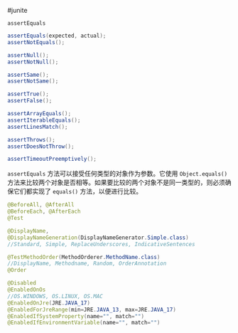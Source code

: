 #junite 

`assertEquals`

``` java
assertEquals(expected, actual);
assertNotEquals();

assertNull();
assertNotNull();

assertSame();
assertNotSame();

assertTrue();
assertFalse();

assertArrayEquals();
assertIterableEquals();
assertLinesMatch();

assertThrows();
assertDoesNotThrow();

assertTimeoutPreemptively();
```

`assertEquals` 方法可以接受任何类型的对象作为参数。它使用 `Object.equals()` 方法来比较两个对象是否相等。如果要比较的两个对象不是同一类型的，则必须确保它们都实现了 `equals()` 方法，以便进行比较。

```java
@BeforeAll, @AfterAll
@BeforeEach, @AfterEach
@Test

@DisplayName, 
@DisplayNameGeneration(DisplayNameGenerator.Simple.class)
//Standard, Simple, ReplaceUnderscores, IndicativeSentences

@TestMethodOrder(MethodOrderer.MethodName.class)
//DisplayName, Methodname, Random, OrderAnnotation
@Order

@Disabled
@EnabledOnOs
//OS.WINDOWS, OS.LINUX, OS.MAC
@EnabledOnJre(JRE.JAVA_17)
@EnabledForJreRange(min=JRE.JAVA_13, max=JRE.JAVA_17)
@EnabledIfSystemProperty(name="", match="")
@EnabledIfEnvironmentVariable(name="", match="")
```